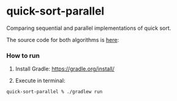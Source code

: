 # quick-sort-parallel
Comparing sequential and parallel implementations of quick sort.

The source code for both algorithms is [here](https://github.com/GermanRandle/quick-sort-parallel/blob/main/app/src/main/kotlin/german/randle/qsort/SortingAlgorithms.kt):

### How to run

1) Install Gradle: https://gradle.org/install/

2) Execute in terminal:
```
quick-sort-parallel % ./gradlew run
```
